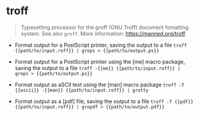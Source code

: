 # troff
> Typesetting processor for the groff (GNU Troff) document fomatting system.
> See also `groff`.
> More information: <https://manned.org/troff>.

- Format output for a PostScript printer, saving the output to a file
`troff {{path/to/input.roff}} | grops > {{path/to/output.ps}}`

- Format output for a PostScript printer using the [me] macro package, saving the output to a file
`troff -{{me}} {{path/to/input.roff}} | grops > {{path/to/output.ps}}`

- Format output as aSCII text using the [man] macro package
`troff -T {{ascii}} -{{man}} {{path/to/input.roff}} | grotty`

- Format output as a [pdf] file, saving the output to a file
`troff -T {{pdf}} {{path/to/input.roff}} | gropdf > {{path/to/output.pdf}}`
